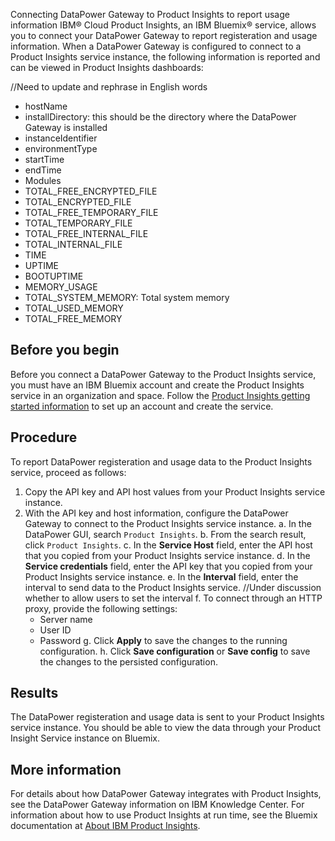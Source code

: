 Connecting DataPower Gateway to Product Insights to report usage information
IBM® Cloud Product Insights, an IBM Bluemix® service, allows you to connect your DataPower Gateway to report registeration and usage information. When a DataPower Gateway is configured to connect to a Product Insights service instance, the following information is reported and can be viewed in Product Insights dashboards:

//Need to update and rephrase in English words
- hostName
- installDirectory: this should be the directory where the DataPower Gateway is installed
- instanceIdentifier
- environmentType
- startTime
- endTime
- Modules
- TOTAL_FREE_ENCRYPTED_FILE
- TOTAL_ENCRYPTED_FILE
- TOTAL_FREE_TEMPORARY_FILE
- TOTAL_TEMPORARY_FILE
- TOTAL_FREE_INTERNAL_FILE
- TOTAL_INTERNAL_FILE
- TIME
- UPTIME
- BOOTUPTIME
- MEMORY_USAGE  
- TOTAL_SYSTEM_MEMORY: Total system memory
- TOTAL_USED_MEMORY
- TOTAL_FREE_MEMORY


## Before you begin
Before you connect a DataPower Gateway to the Product Insights service, you must have an IBM Bluemix account and create the Product Insights service in an organization and space. Follow the [Product Insights getting started information](https://developer.ibm.com/product-insights/docs/getting-started/) to set up an account and create the service.

## Procedure
To report DataPower registeration and usage data to the Product Insights service, proceed as follows:
1. Copy the API key and API host values from your Product Insights service instance.
2. With the API key and host information, configure the DataPower Gateway to connect to the Product Insights service instance.
   a. In the DataPower GUI, search `Product Insights`.
   b. From the search result, click `Product Insights`.
   c. In the **Service Host** field, enter the API host that you copied from your Product Insights service instance.
   d. In the **Service credentials** field, enter the API key that you copied from your Product Insights service instance.
   e. In the **Interval** field, enter the interval to send data to the Product Insights service. //Under discussion whether to allow users to set the interval
   f. To connect through an HTTP proxy, provide the following settings:
      - Server name
      - User ID
      - Password
   g. Click **Apply** to save the changes to the running configuration.
   h. Click **Save configuration** or **Save config** to save the changes to the persisted configuration.

## Results
The DataPower registeration and usage data is sent to your Product Insights service instance.
You should be able to view the data through your Product Insight Service instance on Bluemix.

## More information
For details about how DataPower Gateway integrates with Product Insights, see the DataPower Gateway information on IBM Knowledge Center.
For information about how to use Product Insights at run time, see the Bluemix documentation at [About IBM Product Insights](https://console.ng.bluemix.net/docs/services/product-insights/product-insights_overview.html#about_product-insights?cm_sp=dw-bluemix-_-product-insights-_-devcenter).
